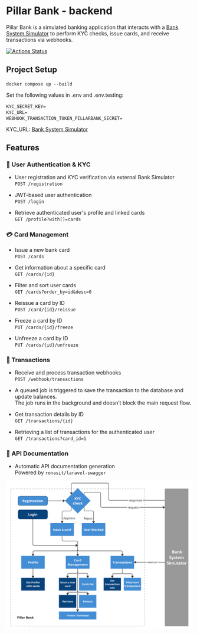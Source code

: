 # Pillar Bank - backend

Pillar Bank is a simulated banking application that interacts with a [Bank System Simulator](https://github.com/artengin/Bank-simulator-laravel) to perform KYC checks, issue cards, and receive transactions via webhooks.  
  
[![Actions Status](https://github.com/artengin/Pillar-bank-laravel/actions/workflows/ci.yml/badge.svg)](https://github.com/artengin/Pillar-bank-laravel/actions)  

## Project Setup
```
docker compose up --build
```

Set the following values in .env and .env.testing:  

```
KYC_SECRET_KEY=
KYC_URL=
WEBHOOK_TRANSACTION_TOKEN_PILLARBANK_SECRET=
```

KYC_URL: [Bank System Simulator](https://github.com/artengin/Bank-simulator-laravel)

## Features  

### 🔐 User Authentication & KYC  

- User registration and KYC verification via external Bank Simulator  
`POST /registration`  

- JWT-based user authentication  
`POST /login`  
  
- Retrieve authenticated user's profile and linked cards  
`GET /profile?with[]=cards`


### 💳 Card Management  

- Issue a new bank card  
`POST /cards`

- Get information about a specific card  
`GET /cards/{id}`  

- Filter and sort user cards  
`GET /cards?order_by=id&desc=0`  

- Reissue a card by ID  
`POST /card/{id}/reissue`  
  
- Freeze a card by ID  
`PUT /cards/{id}/freeze`  

- Unfreeze a card by ID  
`PUT /cards/{id}/unfreeze`


### 💸 Transactions  

- Receive and process transaction webhooks  
`POST /webhook/transactions`  

- A queued job is triggered to save the transaction to the database and update balances.  
The job runs in the background and doesn’t block the main request flow.  

- Get transaction details by ID  
`GET /transactions/{id}`

- Retrieving a list of transactions for the authenticated user  
`GET /transactions?card_id=1`  

### 📘 API Documentation  

- Automatic API documentation generation  
Powered by `ronasit/laravel-swagger` 
  
  

![system overview pillar bank](storage/app/private/pillar-bank.png)